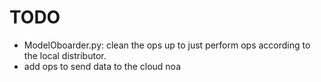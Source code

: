 # TODO
- ModelOboarder.py: clean the ops up to just perform ops according to the local distributor.
- add ops to send data to the cloud noa
